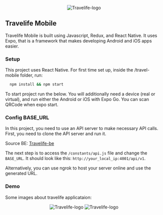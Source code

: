 <p align="center">
  <img src="https://res.cloudinary.com/dxrygyw5d/image/upload/c_scale,h_134,w_200/v1709968499/travelife-logo_uf55mo.png" alt="Travelife-logo"/>
</p>

## Travelife Mobile
Travelife Mobile is built using Javascript, Redux, and React Native. It uses Expo, that is a framework that makes developing Android and iOS apps easier.

### Setup
This project uses React Native. For first time set up, inside the /travel-mobile folder, run:
```bash
  npm install && npm start
```

To start project run the below. You will additionally need a device (real or virtual), and run either the Android or iOS with Expo Go. You can scan QRCode when expo start.

### Config BASE_URL

In this project, you need to use an API server to make necessary API calls. First, you need to clone the API server and run it.

Source BE: [Travelife-be](https://github.com/vmdt/travel-booking-api)

The next step is to access the ```/constants/api.js``` file and change the ```BASE_URL```. It should look like this: ```http://your_local_ip:4001/api/v1```.

Alternatively, you can use ngrok to host your server online and use the generated URL.


### Demo
Some images about travelife applicataion:

<p align="center">
  <img src="https://res.cloudinary.com/dzhl9oxog/image/upload/v1732758512/Screenshot_2024-11-15_212159_fuixqk.png" alt="Travelife-logo"/>
  <img src="https://res.cloudinary.com/dzhl9oxog/image/upload/v1732758512/Screenshot_2024-11-15_212216_jttemp.png" alt="Travelife-logo"/>
</p>
